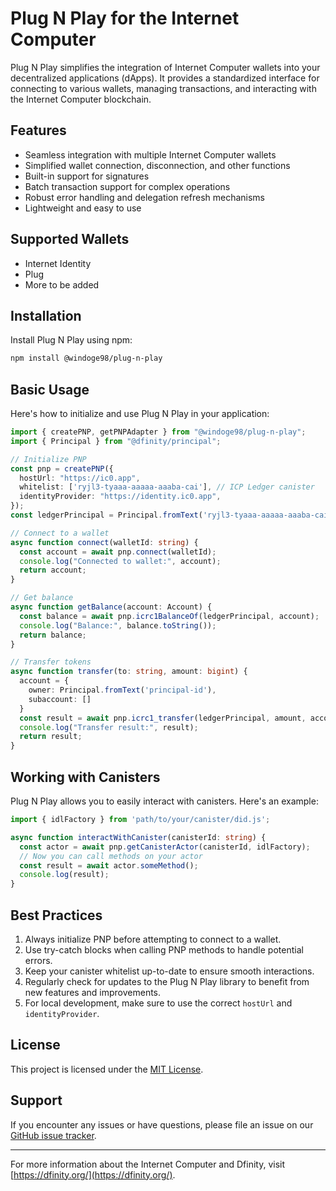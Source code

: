 # Plug N Play for the Internet Computer

Plug N Play simplifies the integration of Internet Computer wallets into your decentralized applications (dApps). It provides a standardized interface for connecting to various wallets, managing transactions, and interacting with the Internet Computer blockchain.

## Features

- Seamless integration with multiple Internet Computer wallets
- Simplified wallet connection, disconnection, and other functions
- Built-in support for signatures
- Batch transaction support for complex operations
- Robust error handling and delegation refresh mechanisms
- Lightweight and easy to use

## Supported Wallets

- Internet Identity
- Plug
- More to be added

## Installation

Install Plug N Play using npm:

```bash
npm install @windoge98/plug-n-play
```

## Basic Usage

Here's how to initialize and use Plug N Play in your application:

```typescript
import { createPNP, getPNPAdapter } from "@windoge98/plug-n-play";
import { Principal } from "@dfinity/principal";

// Initialize PNP
const pnp = createPNP({
  hostUrl: "https://ic0.app",
  whitelist: ['ryjl3-tyaaa-aaaaa-aaaba-cai'], // ICP Ledger canister
  identityProvider: "https://identity.ic0.app",
});
const ledgerPrincipal = Principal.fromText('ryjl3-tyaaa-aaaaa-aaaba-cai');

// Connect to a wallet
async function connect(walletId: string) {
  const account = await pnp.connect(walletId);
  console.log("Connected to wallet:", account);
  return account;
}

// Get balance
async function getBalance(account: Account) {
  const balance = await pnp.icrc1BalanceOf(ledgerPrincipal, account);
  console.log("Balance:", balance.toString());
  return balance;
}

// Transfer tokens
async function transfer(to: string, amount: bigint) {
  account = {
    owner: Principal.fromText('principal-id'),
    subaccount: []
  }
  const result = await pnp.icrc1_transfer(ledgerPrincipal, amount, account);
  console.log("Transfer result:", result);
  return result;
}
```

## Working with Canisters

Plug N Play allows you to easily interact with canisters. Here's an example:

```typescript
import { idlFactory } from 'path/to/your/canister/did.js';

async function interactWithCanister(canisterId: string) {
  const actor = await pnp.getCanisterActor(canisterId, idlFactory);
  // Now you can call methods on your actor
  const result = await actor.someMethod();
  console.log(result);
}
```

## Best Practices

1. Always initialize PNP before attempting to connect to a wallet.
2. Use try-catch blocks when calling PNP methods to handle potential errors.
3. Keep your canister whitelist up-to-date to ensure smooth interactions.
4. Regularly check for updates to the Plug N Play library to benefit from new features and improvements.
5. For local development, make sure to use the correct `hostUrl` and `identityProvider`.

## License

This project is licensed under the [MIT License](https://github.com/microdao-corporation/plug-n-play/blob/main/LICENSE.txt).

## Support

If you encounter any issues or have questions, please file an issue on our [GitHub issue tracker](https://github.com/microdao-corporation/plug-n-play/issues).

---

For more information about the Internet Computer and Dfinity, visit [https://dfinity.org/](https://dfinity.org/).